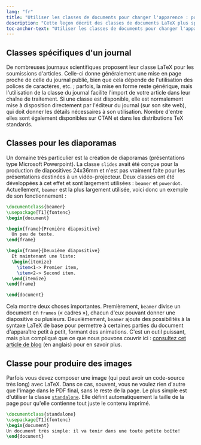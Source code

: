 ```yaml
---
lang: "fr"
title: "Utiliser les classes de documents pour changer l'apparence : pour aller plus loin"
description: "Cette leçon décrit des classes de documents LaTeX plus spécialisées."
toc-anchor-text: "Utiliser les classes de documents pour changer l'apparence : pour aller plus loin"
---
```


## Classes spécifiques d'un journal

De nombreuses journaux scientifiques proposent leur classe LaTeX pour les
soumissions d'articles. Celle-ci donne généralement une mise en page proche de
celle du journal publié, bien que cela dépende de l'utilisation des polices de
caractères, etc. ; parfois, la mise en forme reste générique, mais l'utilisation
de la classe du journal facilite l'import de votre article dans leur chaîne de
traitement. Si une classe est disponible, elle est normalement mise à disposition
directement par l'éditeur du journal (sur son site web), qui doit donner les
détails nécessaires à son utilisation. Nombre d'entre elles sont également
disponibles sur CTAN et dans les distributions TeX standards.


## Classes pour les diaporamas

Un domaine très particulier est la création de diaporamas (présentations type
Microsoft Powerpoint). La classe `slides` avait été conçue pour la production
de diapositives 24x36mm et n'est pas vraiment faite pour les présentations
destinées à un vidéo-projecteur. Deux classes ont été développées à cet effet
et sont largement utilisées : `beamer` et `powerdot`. Actuellement, `beamer`
est la plus largement utilisée, voici donc un exemple de son fonctionnement :

```latex
\documentclass{beamer}
\usepackage[T1]{fontenc}
\begin{document}

\begin{frame}{Première diapositive}
  Un peu de texte.
\end{frame}

\begin{frame}{Deuxième diapositive}
  Et maintenant une liste:
  \begin{itemize}
    \item<1-> Premier item,
    \item<2-> Second item.
  \end{itemize}
\end{frame}

\end{document}
```

Cela montre deux choses importantes. Premièrement, `beamer` divise un document
en `frames` (« cadres »), chacun d'eux pouvant donner une diapositive ou
plusieurs. Deuxièmement, `beamer` ajoute des possibilités à la syntaxe LaTeX
de base pour permettre à certaines parties du document d'apparaître petit à
petit, formant des animations. C'est un outil puissant, mais plus compliqué
que ce que nous pouvons couvrir ici :
[consultez cet article de blog](https://www.texdev.net/2014/01/17/the-beamer-slide-overlay-concept/)
(en anglais) pour en savoir plus.


## Classe pour produire des images

Parfois vous devez composer une image (qui peut avoir un code-source très long)
avec LaTeX. Dans ce cas, souvent, vous ne voulez rien d'autre que l'image dans 
le PDF final, sans le reste de la page. Le plus simple est d'utiliser la classe
[`standalone`](https://ctan.org/pkg/standalone). Elle définit automatiquement la
taille de la page pour qu'elle contienne tout juste le contenu imprimé.

```latex
\documentclass{standalone}
\usepackage[T1]{fontenc}
\begin{document}
Un document très simple: il va tenir dans une toute petite boîte!
\end{document}
```
